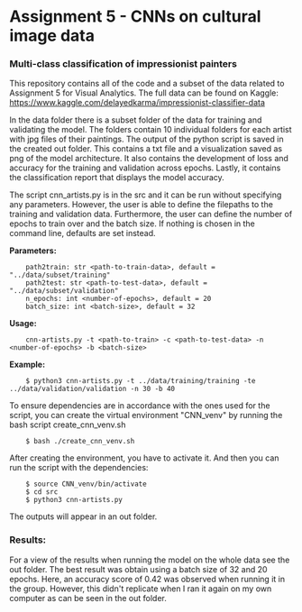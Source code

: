 # Assignment 5 - CNNs on cultural image data
### Multi-class classification of impressionist painters
This repository contains all of the code and a subset of the data related to Assignment 5 for Visual Analytics.
The full data can be found on Kaggle:
https://www.kaggle.com/delayedkarma/impressionist-classifier-data

In the data folder there is a subset folder of the data for training and validating the model. The folders contain 10 individual folders for each artist with jpg files of their paintings.
The output of the python script is saved in the created out folder. This contains a txt file and a visualization saved as png of the model architecture. 
It also contains the development of loss and accuracy for the training and validation across epochs. Lastly, it contains the classification report that displays the model accuracy.

The script cnn_artists.py is in the src and it can be run without specifying any parameters. However, the user is able to define the filepaths to the training and validation data.
Furthermore, the user can define the number of epochs to train over and the batch size.
If nothing is chosen in the command line, defaults are set instead. <br>

__Parameters:__ <br>
```
    path2train: str <path-to-train-data>, default = "../data/subset/training"
    path2test: str <path-to-test-data>, default = "../data/subset/validation"
    n_epochs: int <number-of-epochs>, default = 20
    batch_size: int <batch-size>, default = 32
```
    
__Usage:__ <br>
```
    cnn-artists.py -t <path-to-train> -c <path-to-test-data> -n <number-of-epochs> -b <batch-size>
```
    
__Example:__ <br>
```
    $ python3 cnn-artists.py -t ../data/training/training -te ../data/validation/validation -n 30 -b 40
```

To ensure dependencies are in accordance with the ones used for the script, you can create the virtual environment "CNN_venv" by running the bash script create_cnn_venv.sh
```
    $ bash ./create_cnn_venv.sh
```
After creating the environment, you have to activate it. And then you can run the script with the dependencies:
```
    $ source CNN_venv/bin/activate
    $ cd src
    $ python3 cnn-artists.py
```
The outputs will appear in an out folder.


### Results:
For a view of the results when running the model on the whole data see the out folder.
The best result was obtain using a batch size of 32 and 20 epochs. Here, an accuracy score of 0.42 was observed when running it in the group. However, this didn't replicate when I ran it again on my own computer as can be seen in the out folder.

